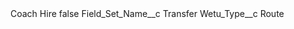 <?xml version="1.0" encoding="UTF-8"?>
<CustomMetadata xmlns="http://soap.sforce.com/2006/04/metadata" xmlns:xsi="http://www.w3.org/2001/XMLSchema-instance" xmlns:xsd="http://www.w3.org/2001/XMLSchema">
    <label>Coach Hire</label>
    <protected>false</protected>
    <values>
        <field>Field_Set_Name__c</field>
        <value xsi:type="xsd:string">Transfer</value>
    </values>
    <values>
        <field>Wetu_Type__c</field>
        <value xsi:type="xsd:string">Route</value>
    </values>
</CustomMetadata>

